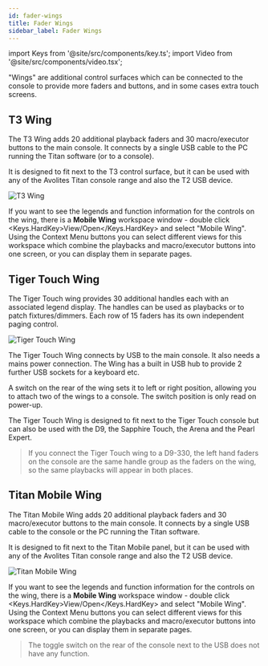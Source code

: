 ```yaml
---
id: fader-wings
title: Fader Wings
sidebar_label: Fader Wings
---
```


import Keys from '@site/src/components/key.ts';
import Video from '@site/src/components/video.tsx';

"Wings" are additional control surfaces which can be connected to the
console to provide more faders and buttons, and in some cases extra
touch screens.

## T3 Wing

The T3 Wing adds 20 additional playback faders and 30
macro/executor buttons to the main console. It connects by a single USB
cable to the PC running the Titan software (or to a console).

It is designed to fit next to the T3 control surface, but it can be
used with any of the Avolites Titan console range and also the T2 USB device.

![T3 Wing](/docs/images/T3-Wing.png)

If you want to see the legends and function information for the controls on the wing, there is a **Mobile Wing** workspace window - double click <Keys.HardKey>View/Open</Keys.HardKey> and select "Mobile Wing". Using the Context Menu buttons you can select different views for this workspace which combine the playbacks and macro/executor buttons into one screen, or you can display them in separate
pages.


## Tiger Touch Wing

The Tiger Touch wing provides 30 additional handles each with an
associated legend display. The handles can be used as playbacks or to
patch fixtures/dimmers. Each row of 15 faders has its own independent
paging control.

![Tiger Touch Wing](/docs/images/Tiger-Touch-Wing.png)

The Tiger Touch Wing connects by USB to the main console. It also needs
a mains power connection. The Wing has a built in USB hub to provide 2
further USB sockets for a keyboard etc.

A switch on the rear of the wing sets it to left or right
position, allowing you to attach two of the wings to a console. The switch position
is only read on power-up.

The Tiger Touch Wing is designed to fit next to the Tiger Touch console
but can also be used with the D9, the Sapphire Touch, the Arena and the
Pearl Expert.

> If you connect the Tiger Touch wing to a D9-330, the left hand faders on the console are the same handle group as the
faders on the wing, so the same playbacks will appear in both places.



## Titan Mobile Wing

The Titan Mobile Wing adds 20 additional playback faders and 30
macro/executor buttons to the main console. It connects by a single USB
cable to the console or the PC running the Titan software.

It is designed to fit next to the Titan Mobile panel, but it can be
used with any of the Avolites Titan console range and also the T2 USB device.

![Titan Mobile Wing](/docs/images/Titan-Mobile-Wing.png)

If you want to see the legends and function information for the controls on the wing, there is a **Mobile Wing** workspace window - double click <Keys.HardKey>View/Open</Keys.HardKey> and select "Mobile Wing". Using the Context Menu buttons you can select different views for this workspace which combine the playbacks and macro/executor buttons into one screen, or you can display them in separate
pages.

> The toggle switch on the rear of the console next to the USB does not have any function.



